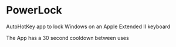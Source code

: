 # PowerLock
AutoHotKey app to lock Windows on an Apple Extended II keyboard

The App has a 30 second cooldown between uses
